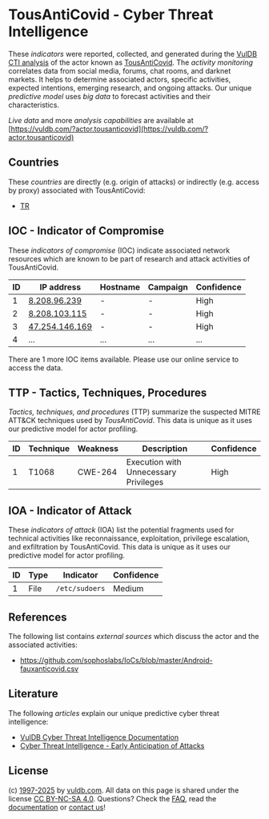 # TousAntiCovid - Cyber Threat Intelligence

These _indicators_ were reported, collected, and generated during the [VulDB CTI analysis](https://vuldb.com/?kb.cti) of the actor known as [TousAntiCovid](https://vuldb.com/?actor.tousanticovid). The _activity monitoring_ correlates data from social media, forums, chat rooms, and darknet markets. It helps to determine associated actors, specific activities, expected intentions, emerging research, and ongoing attacks. Our unique _predictive model_ uses _big data_ to forecast activities and their characteristics.

_Live data_ and more _analysis capabilities_ are available at [https://vuldb.com/?actor.tousanticovid](https://vuldb.com/?actor.tousanticovid)

## Countries

These _countries_ are directly (e.g. origin of attacks) or indirectly (e.g. access by proxy) associated with TousAntiCovid:

* [TR](https://vuldb.com/?country.tr)

## IOC - Indicator of Compromise

These _indicators of compromise_ (IOC) indicate associated network resources which are known to be part of research and attack activities of TousAntiCovid.

ID | IP address | Hostname | Campaign | Confidence
-- | ---------- | -------- | -------- | ----------
1 | [8.208.96.239](https://vuldb.com/?ip.8.208.96.239) | - | - | High
2 | [8.208.103.115](https://vuldb.com/?ip.8.208.103.115) | - | - | High
3 | [47.254.146.169](https://vuldb.com/?ip.47.254.146.169) | - | - | High
4 | ... | ... | ... | ...

There are 1 more IOC items available. Please use our online service to access the data.

## TTP - Tactics, Techniques, Procedures

_Tactics, techniques, and procedures_ (TTP) summarize the suspected MITRE ATT&CK techniques used by _TousAntiCovid_. This data is unique as it uses our predictive model for actor profiling.

ID | Technique | Weakness | Description | Confidence
-- | --------- | -------- | ----------- | ----------
1 | T1068 | CWE-264 | Execution with Unnecessary Privileges | High

## IOA - Indicator of Attack

These _indicators of attack_ (IOA) list the potential fragments used for technical activities like reconnaissance, exploitation, privilege escalation, and exfiltration by TousAntiCovid. This data is unique as it uses our predictive model for actor profiling.

ID | Type | Indicator | Confidence
-- | ---- | --------- | ----------
1 | File | `/etc/sudoers` | Medium

## References

The following list contains _external sources_ which discuss the actor and the associated activities:

* https://github.com/sophoslabs/IoCs/blob/master/Android-fauxanticovid.csv

## Literature

The following _articles_ explain our unique predictive cyber threat intelligence:

* [VulDB Cyber Threat Intelligence Documentation](https://vuldb.com/?kb.cti)
* [Cyber Threat Intelligence - Early Anticipation of Attacks](https://www.scip.ch/en/?labs.20201022)

## License

(c) [1997-2025](https://vuldb.com/?kb.changelog) by [vuldb.com](https://vuldb.com/?kb.about). All data on this page is shared under the license [CC BY-NC-SA 4.0](https://creativecommons.org/licenses/by-nc-sa/4.0/). Questions? Check the [FAQ](https://vuldb.com/?kb.faq), read the [documentation](https://vuldb.com/?kb) or [contact us](https://vuldb.com/?contact)!
